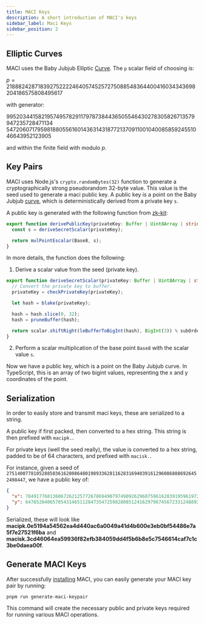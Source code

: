 ```yaml
---
title: MACI Keys
description: A short introduction of MACI's keys
sidebar_label: Maci Keys
sidebar_position: 2
---
```


## Elliptic Curves

MACI uses the Baby Jubjub Elliptic [Curve](https://iden3-docs.readthedocs.io/en/latest/_downloads/33717d75ab84e11313cc0d8a090b636f/Baby-Jubjub.pdf). The `p` scalar field of choosing is:

$p=21888242871839275222246405745257275088548364400416034343698204186575808495617$

with generator:

$995203441582195749578291179787384436505546430278305826713579947235728471134$
$5472060717959818805561601436314318772137091100104008585924551046643952123905$

and within the finite field with modulo $p$.

## Key Pairs

MACI uses Node.js's `crypto.randomBytes(32)` function to generate a cryptographically strong pseudorandom 32-byte value. This value is the seed used to generate a maci public key. A public key is a point on the Baby Jubjub [curve](https://iden3-docs.readthedocs.io/en/latest/_downloads/33717d75ab84e11313cc0d8a090b636f/Baby-Jubjub.pdf), which is deterministically derived from a private key `s`.

A public key is generated with the following function from [zk-kit](https://github.com/privacy-scaling-explorations/zk-kit/blob/main/packages/eddsa-poseidon/src/eddsa-poseidon.ts#L75):

```ts
export function derivePublicKey(privateKey: Buffer | Uint8Array | string): Point<bigint> {
  const s = deriveSecretScalar(privateKey);

  return mulPointEscalar(Base8, s);
}
```

In more details, the function does the following:

1. Derive a scalar value from the seed (private key).

```ts
export function deriveSecretScalar(privateKey: Buffer | Uint8Array | string): bigint {
  // Convert the private key to buffer.
  privateKey = checkPrivateKey(privateKey);

  let hash = blake(privateKey);

  hash = hash.slice(0, 32);
  hash = pruneBuffer(hash);

  return scalar.shiftRight(leBufferToBigInt(hash), BigInt(3)) % subOrder;
}
```

2. Perform a scalar multiplication of the base point `Base8` with the scalar value `s`.

Now we have a public key, which is a point on the Baby Jubjub curve. In TypeScript, this is an array of two bigint values, representing the x and y coordinates of the point.

## Serialization

In order to easily store and transmit maci keys, these are serialized to a string.

A public key if first packed, then converted to a hex string. This string is then prefixed with `macipk.`.

For private keys (well the seed really), the value is converted to a hex string, padded to be of 64 characters, and prefixed with `macisk.`.

For instance, given a seed of `27514007781052885036162808648019893362811628316940391612960868886926452498447`, we have a public key of:

```json
{
  "x": 7849177681360672621257726786949079749092629607596162839195961972852243798387,
  "y": 6476520406570543146511284735472598280851241629796745672331248892171436291770
}
```

Serialized, these will look like **macipk.0e5194a54562ea4d440ac6a0049a41d4b600e3eb0bf54486e7a5f7e27521f6ba** and **macisk.3cd46064ea59936f82efb384059dd4f5b6b8e5c7546614caf7c1c3be0daea00f**.

## Generate MACI Keys

After successfully [installing](/docs/quick-start#installation) MACI, you can easily generate your MACI key pair by running:

```bash
pnpm run generate-maci-keypair
```

This command will create the necessary public and private keys required for running various MACI operations.

